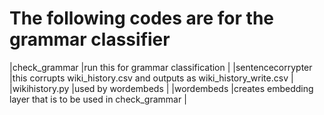 # The following codes are for the grammar classifier

|check_grammar		|run this for grammar classification					|
|sentencecorrypter	|this corrupts wiki_history.csv and outputs as wiki_history_write.csv	|
|wikihistory.py		|used by wordembeds							|
|wordembeds		|creates embedding layer that is to be used in check_grammar		|
